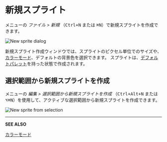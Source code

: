 # 新規スプライト

メニューの *ファイル > 新規* （<kbd>Ctrl+N</kbd> または <kbd>⌘N</kbd>）で新規スプライトを作成できます。

![New sprite dialog](new-sprite/newsprite.png)

新規スプライト作成ウィンドウでは、スプライトのピクセル単位でのサイズや、[カラーモード](color-mode.md)、デフォルトの背景色を選択できます。
スプライトは、[デフォルトパレット](default-palette.md)を持った状態で作成されます。

## 選択範囲から新規スプライトを作成

メニューの *編集 > 選択範囲から新規スプライトを作成* （<kbd>Ctrl+Alt+N</kbd> または <kbd>⌥⌘N</kbd>）を使用して、アクティブな選択範囲から新規スプライトを作成できます。

![New sprite from selection](new-sprite/new-sprite-from-selection.gif)

---

**SEE ALSO**

[カラーモード](color-mode.md)

